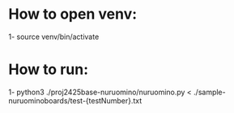 # How to open venv:
1- source venv/bin/activate


# How to run:
1- python3 ./proj2425base-nuruomino/nuruomino.py < ./sample-nuruominoboards/test-{testNumber}.txt
